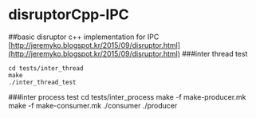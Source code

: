 # disruptorCpp-IPC

##basic disruptor c++ implementation for IPC
[http://jeremyko.blogspot.kr/2015/09/disruptor.html](http://jeremyko.blogspot.kr/2015/09/disruptor.html)
###inter thread test 

    cd tests/inter_thread 
    make
    ./inter_thread_test 

 

###inter process test 
    cd tests/inter_process 
    make -f make-producer.mk 
    make -f make-consumer.mk
    ./consumer
    ./producer
